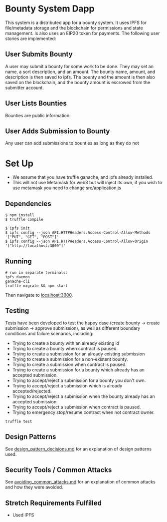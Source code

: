 # Bounty System Dapp
This system is a distributed app for a bounty system. It uses IPFS for file/metadata storage and the blockchain for permissions and state management. Is also uses an EIP20 token for payments. The following user stories are implemented:

## User Submits Bounty
A user may submit a bounty for some work to be done. They may set an name, a sort description, and an amount. The bounty name, amount, and description is then saved to ipfs. The bounty and the amount is then also saved on the blockchain, and the bounty amount is escrowed from the submitter account.

## User Lists Bounties
Bounties are public information.

## User Adds Submission to Bounty
Any user can add submissions to bounties as long as they do not


# Set Up
* We assume that you have truffle ganache, and ipfs already installed.
* This will not use Metamask for web3 but will inject its own, if you wish to use metamask you need to change src/application.js

## Dependencies
```
$ npm install
$ truffle compile

$ ipfs init
$ ipfs config --json API.HTTPHeaders.Access-Control-Allow-Methods '["PUT", "GET", "POST"]'
$ ipfs config --json API.HTTPHeaders.Access-Control-Allow-Origin '["http://localhost:3000"]'
```


## Running
```
# run in separate terminals:
ipfs daemon
ganache-cli
truffle migrate && npm start
```
Then navigate to [localhost:3000](http://localhost:3000).

## Testing
Tests have been developed to test the happy case (create bounty -> create submission -> approve submission), as well as different boundary conditions and failure scenarios, including:
* Trying to create a bounty with an already existing id
* Trying to create a bounty when contract is paused.
* Trying to create a submission for an already existing submission
* Trying to create a submission for a non-existent bounty.
* Trying to create a submission when contract is paused.
* Trying to create a submission for a bounty which already has an accepted submission.
* Trying to accept/reject a submission for a bounty you don't own.
* Trying to accept/reject a submission which is already accepted/rejected.
* Trying to accept/reject a submission when the bounty already has an accepted submission.
* Trying to accept/reject a submission when contract is paused.
* Trying to emergency stop/resume contract when not contract owner.
```
truffle test
```

## Design Patterns
See [design_pattern_decisions.md](design_pattern_decisions.md) for an explanation of design patterns used.

## Security Tools / Common Attacks
See [avoiding_common_attacks.md](avoiding_common_attacks.md) for an explanation of common attacks and how they were avoided.


## Stretch Requirements Fulfilled
* Used IPFS
